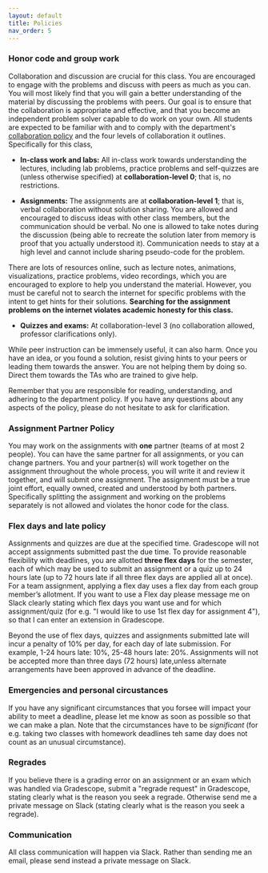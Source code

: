 ```yaml
---
layout: default 
title: Policies 
nav_order: 5
---
```



### Honor code and group work

Collaboration and discussion are crucial for this class.  You are encouraged to engage with the problems and discuss with peers as much as you can. You will most likely find that you will gain a better understanding of the material by discussing the problems with peers. Our goal is to ensure that the collaboration is appropriate and effective, and that you become an independent problem solver capable to do work on your own. All students are expected to be familiar with and to comply with the department's [collaboration policy](https://turing.bowdoin.edu/dept/collab.php)  and the four levels of collaboration it outlines. Specifically for this class,

  * **In-class work and  labs:** All in-class work towards understanding the lectures, including lab problems,  practice problems and self-quizzes are  (unless otherwise specified)  at **collaboration-level 0**; that is, no restrictions.

  * **Assignments:** The assignments are at **collaboration-level 1**; that is, verbal collaboration without solution sharing. You are allowed and encouraged to discuss ideas with other class members, but the communication should be verbal. No one is allowed to take notes during the discussion (being able to recreate the solution later from memory is proof that you actually understood it). Communication needs to stay at a high level and cannot include sharing pseudo-code for the problem.

There are lots of resources online, such as lecture notes, animations, visualizations, practice problems, video recordings, which you are encouraged to explore to help you understand the material. However, you must be careful not to search the internet for specific problems with the intent to get hints for their solutions. __Searching for the assignment problems   on the internet violates academic honesty for this class.__

  * **Quizzes and exams:**  At collaboration-level 3 (no collaboration allowed, professor clarifications only).

While peer instruction can be immensely useful, it can also harm. Once you have an idea, or you found a solution, resist giving hints to your peers or leading them towards the answer. You are not helping them by doing so. Direct them towards the TAs who are trained to give help. 

Remember that you are responsible for reading, understanding, and adhering to the department policy. If you have any questions about any aspects of the policy, please do not hesitate to ask for clarification.



### Assignment Partner Policy

You may work on the assignments with **one** partner  (teams of at most 2 people). You can have the same partner for all assignments, or you can change partners. You and your partner(s) will work together on the assignment throughout the whole process, you will write it and review it together, and will submit one assignment. The assignment must be a true joint effort, equally owned, created and understood by both partners. Specifically splitting the assignment and working on the problems separately is not allowed and violates the honor code for the class.


### Flex days and late policy 

Assignments and quizzes are due at the specified time. Gradescope will not accept assignments submitted past the due time.   To provide reasonable flexibility with deadlines, you are allotted __three flex days__ for the semester, each of which may be used to submit an assignment or a quiz up to 24 hours late (up to 72 hours late if all three flex days are applied all at once). For a team assignment, applying a flex day uses a flex day from each group member’s allotment. If you want to use a Flex day please  message me on Slack  clearly stating which flex days you want use and for which assignment/quiz (for e.g. "I would like to use 1st flex day for assignment 4"),  so that I can enter an extension in Gradescope.  

Beyond the use of flex days, quizzes and assignments submitted late will incur a penalty of 10%  per  day, for each day of late submission. For example, 1-24 hours late: 10%, 25-48 hours late: 20%. Assignments will not be accepted more than three days (72 hours) late,unless alternate arrangements have been approved in advance of the deadline. 




### Emergencies and personal circustances

If you have any significant circumstances that you forsee will impact your ability to meet a deadline, please let me know as soon as possible so that we can make a plan. Note that the circumstances have to be _significant_ (for e.g. taking two classes with homework deadlines teh same day does not count as an unusual circumstance). 


### Regrades
If you believe there is a grading error on an assignment or an exam which was handled via Gradescope, submit a "regrade request" in Gradescope, stating clearly what is the reason you seek a regrade.  Otherwise send me a private message on Slack (stating clearly what is the reason you seek a regrade). 


### Communication 

All class communication will happen via Slack. Rather than sending me an email, please send instead a private message on Slack. 

